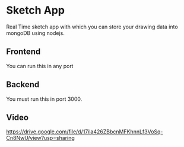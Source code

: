 # Sketch App
Real Time sketch app with which you can store your drawing data into mongoDB using nodejs.

## Frontend
You can run this in any port

## Backend
You must run this in port 3000.

## Video
https://drive.google.com/file/d/17ila426ZBbcnMFKhnnLf3VoSq-Cn8NwU/view?usp=sharing